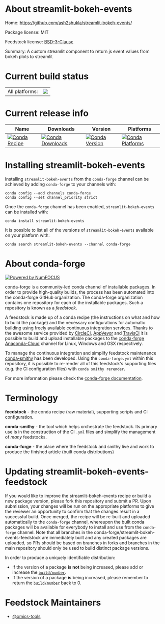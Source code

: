 About streamlit-bokeh-events
============================

Home: https://github.com/ash2shukla/streamlit-bokeh-events/

Package license: MIT

Feedstock license: [BSD-3-Clause](https://github.com/conda-forge/streamlit-bokeh-events-feedstock/blob/master/LICENSE.txt)

Summary: A custom streamlit component to return js event values from bokeh plots to streamlit

Current build status
====================


<table><tr><td>All platforms:</td>
    <td>
      <a href="https://dev.azure.com/conda-forge/feedstock-builds/_build/latest?definitionId=14028&branchName=master">
        <img src="https://dev.azure.com/conda-forge/feedstock-builds/_apis/build/status/streamlit-bokeh-events-feedstock?branchName=master">
      </a>
    </td>
  </tr>
</table>

Current release info
====================

| Name | Downloads | Version | Platforms |
| --- | --- | --- | --- |
| [![Conda Recipe](https://img.shields.io/badge/recipe-streamlit--bokeh--events-green.svg)](https://anaconda.org/conda-forge/streamlit-bokeh-events) | [![Conda Downloads](https://img.shields.io/conda/dn/conda-forge/streamlit-bokeh-events.svg)](https://anaconda.org/conda-forge/streamlit-bokeh-events) | [![Conda Version](https://img.shields.io/conda/vn/conda-forge/streamlit-bokeh-events.svg)](https://anaconda.org/conda-forge/streamlit-bokeh-events) | [![Conda Platforms](https://img.shields.io/conda/pn/conda-forge/streamlit-bokeh-events.svg)](https://anaconda.org/conda-forge/streamlit-bokeh-events) |

Installing streamlit-bokeh-events
=================================

Installing `streamlit-bokeh-events` from the `conda-forge` channel can be achieved by adding `conda-forge` to your channels with:

```
conda config --add channels conda-forge
conda config --set channel_priority strict
```

Once the `conda-forge` channel has been enabled, `streamlit-bokeh-events` can be installed with:

```
conda install streamlit-bokeh-events
```

It is possible to list all of the versions of `streamlit-bokeh-events` available on your platform with:

```
conda search streamlit-bokeh-events --channel conda-forge
```


About conda-forge
=================

[![Powered by NumFOCUS](https://img.shields.io/badge/powered%20by-NumFOCUS-orange.svg?style=flat&colorA=E1523D&colorB=007D8A)](http://numfocus.org)

conda-forge is a community-led conda channel of installable packages.
In order to provide high-quality builds, the process has been automated into the
conda-forge GitHub organization. The conda-forge organization contains one repository
for each of the installable packages. Such a repository is known as a *feedstock*.

A feedstock is made up of a conda recipe (the instructions on what and how to build
the package) and the necessary configurations for automatic building using freely
available continuous integration services. Thanks to the awesome service provided by
[CircleCI](https://circleci.com/), [AppVeyor](https://www.appveyor.com/)
and [TravisCI](https://travis-ci.com/) it is possible to build and upload installable
packages to the [conda-forge](https://anaconda.org/conda-forge)
[Anaconda-Cloud](https://anaconda.org/) channel for Linux, Windows and OSX respectively.

To manage the continuous integration and simplify feedstock maintenance
[conda-smithy](https://github.com/conda-forge/conda-smithy) has been developed.
Using the ``conda-forge.yml`` within this repository, it is possible to re-render all of
this feedstock's supporting files (e.g. the CI configuration files) with ``conda smithy rerender``.

For more information please check the [conda-forge documentation](https://conda-forge.org/docs/).

Terminology
===========

**feedstock** - the conda recipe (raw material), supporting scripts and CI configuration.

**conda-smithy** - the tool which helps orchestrate the feedstock.
                   Its primary use is in the construction of the CI ``.yml`` files
                   and simplify the management of *many* feedstocks.

**conda-forge** - the place where the feedstock and smithy live and work to
                  produce the finished article (built conda distributions)


Updating streamlit-bokeh-events-feedstock
=========================================

If you would like to improve the streamlit-bokeh-events recipe or build a new
package version, please fork this repository and submit a PR. Upon submission,
your changes will be run on the appropriate platforms to give the reviewer an
opportunity to confirm that the changes result in a successful build. Once
merged, the recipe will be re-built and uploaded automatically to the
`conda-forge` channel, whereupon the built conda packages will be available for
everybody to install and use from the `conda-forge` channel.
Note that all branches in the conda-forge/streamlit-bokeh-events-feedstock are
immediately built and any created packages are uploaded, so PRs should be based
on branches in forks and branches in the main repository should only be used to
build distinct package versions.

In order to produce a uniquely identifiable distribution:
 * If the version of a package **is not** being increased, please add or increase
   the [``build/number``](https://docs.conda.io/projects/conda-build/en/latest/resources/define-metadata.html#build-number-and-string).
 * If the version of a package **is** being increased, please remember to return
   the [``build/number``](https://docs.conda.io/projects/conda-build/en/latest/resources/define-metadata.html#build-number-and-string)
   back to 0.

Feedstock Maintainers
=====================

* [@omics-tools](https://github.com/omics-tools/)


